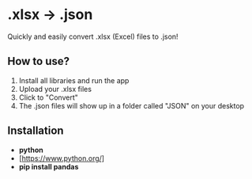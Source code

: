 # .xlsx → .json
Quickly and easily convert .xlsx (Excel) files to .json!

## How to use?
1. Install all libraries and run the app
2. Upload your .xlsx files
3. Click to "Convert"
4. The .json files will show up in a folder called "JSON" on your desktop

## Installation
  - **python**
  - [https://www.python.org/]
  - **pip install pandas**
